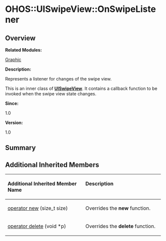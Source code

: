 # OHOS::UISwipeView::OnSwipeListener<a name="EN-US_TOPIC_0000001055678120"></a>

## **Overview**<a name="section632018475093534"></a>

**Related Modules:**

[Graphic](graphic.md)

**Description:**

Represents a listener for changes of the swipe view. 

This is an inner class of  **[UISwipeView](ohos-uiswipeview.md)**. It contains a callback function to be invoked when the swipe view state changes.

**Since:**

1.0

**Version:**

1.0

## **Summary**<a name="section213419089093534"></a>

## Additional Inherited Members<a name="inherited"></a>

<a name="table106304574093534"></a>
<table><thead align="left"><tr id="row1306426258093534"><th class="cellrowborder" valign="top" width="50%" id="mcps1.1.3.1.1"><p id="p1651688256093534"><a name="p1651688256093534"></a><a name="p1651688256093534"></a>Additional Inherited Member Name</p>
</th>
<th class="cellrowborder" valign="top" width="50%" id="mcps1.1.3.1.2"><p id="p1646268777093534"><a name="p1646268777093534"></a><a name="p1646268777093534"></a>Description</p>
</th>
</tr>
</thead>
<tbody><tr id="row1332008592093534"><td class="cellrowborder" valign="top" width="50%" headers="mcps1.1.3.1.1 "><p id="p1591207825093534"><a name="p1591207825093534"></a><a name="p1591207825093534"></a><a href="graphic.md#ga4854963aa969ee20a6cd174a70f5cd23">operator new</a> (size_t size)</p>
</td>
<td class="cellrowborder" valign="top" width="50%" headers="mcps1.1.3.1.2 "><p id="p1254459260093534"><a name="p1254459260093534"></a><a name="p1254459260093534"></a>Overrides the <strong id="b306901910093534"><a name="b306901910093534"></a><a name="b306901910093534"></a>new</strong> function. </p>
</td>
</tr>
<tr id="row1873792616093534"><td class="cellrowborder" valign="top" width="50%" headers="mcps1.1.3.1.1 "><p id="p1648608702093534"><a name="p1648608702093534"></a><a name="p1648608702093534"></a><a href="graphic.md#gadf1997a0f56ac2b220e7f0f8e8e0a6ef">operator delete</a> (void *p)</p>
</td>
<td class="cellrowborder" valign="top" width="50%" headers="mcps1.1.3.1.2 "><p id="p1533533177093534"><a name="p1533533177093534"></a><a name="p1533533177093534"></a>Overrides the <strong id="b595729535093534"><a name="b595729535093534"></a><a name="b595729535093534"></a>delete</strong> function. </p>
</td>
</tr>
</tbody>
</table>

